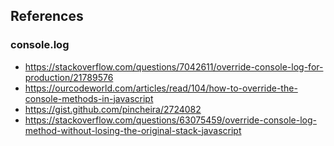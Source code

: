 ## References

### console.log
- https://stackoverflow.com/questions/7042611/override-console-log-for-production/21789576
- https://ourcodeworld.com/articles/read/104/how-to-override-the-console-methods-in-javascript
- https://gist.github.com/pincheira/2724082
- https://stackoverflow.com/questions/63075459/override-console-log-method-without-losing-the-original-stack-javascript


